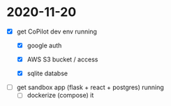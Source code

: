 # 2020-11-20

- [x] get CoPilot dev env running
  - [x] google auth
  - [x] AWS S3 bucket / access
  - [x] sqlite databse


- [ ] get sandbox app (flask + react + postgres) running
  - [ ] dockerize (compose) it  